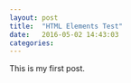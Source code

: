 ```yaml
---
layout: post
title:  "HTML Elements Test"
date:   2016-05-02 14:43:03
categories:
---
```

This is my first post.


